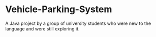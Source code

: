 # Vehicle-Parking-System
A Java project by a group of university students who were new to the language and were still exploring it. 
